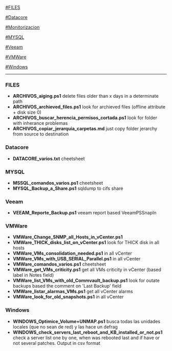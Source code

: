 [#FILES](#FILES)

[#Datacore](#Datacore)

[#Monitorizacion](#Monitorizacion)

[#MYSQL](#MYSQL)

[#Veeam](#Veeam)

[#VMWare](#VMWare)

[#Windows](#Windows)

------------

### FILES
  - **ARCHIVOS_aiging.ps1** delete files older than x days in a determinate path
  - **ARCHIVOS_archieved_files.ps1** look for archieved files (offline attribute + disk size 0)
  - **ARCHIVOS_buscar_herencia_permisos_cortada.ps1** look for folder with inherance problemas
  - **ARCHIVOS_copiar_jerarquia_carpetas.md** just copy folder jerarchy from source to destination


### Datacore
  - **DATACORE_varios.txt** cheetsheet


### MYSQL
  - **MSSQL_comandos_varios.ps1** cheetsheet
  - **MYSQL_Backup_a_Share.ps1** sqldump to cifs share

### Veeam
  - **VEEAM_Reporte_Backup.ps1** veeam report based VeeamPSSnapIn

### VMWare
  - **VMWare_Change_SNMP_all_Hosts_in_vCenter.ps1**
  - **VMWare_THICK_disks_list_on_vCenter.ps1** look for THICK disk in all hosts
  - **VMWare_VMs_consolidation_needed.ps1** in all vCenter
  - **VMWare_VMs_with_USB_SERIAL_Parallel.ps1** in all vCenter
  - **VMWare_comandos_varios.ps1** cheetsheet
  - **VMWare_get_VMs_criticity.ps1** get all VMs criticity in vCenter (based label in Notes field)
  - **VMWare_list_VMs_with_old_Commvault_backup.ps1** look for outate backups based the comment on 'Last Backup' field
  - **VMWare_listar_alarmas_VMs.ps1** get all vCenter alarms
  - **VMWare_look_for_old_snapshots.ps1** in all vCenter

### Windows
  - **WINDOWS_Optimice_Volume+UNMAP.ps1** busca todas las unidades locales (que no sean de red) y las hace un defrag
  - **WINDOWS_check_servers_last_reboot_and_KB_installed_or_not.ps1** check a server list one by one, when was rebooted last and if have or not several patches. Output in csv format

